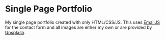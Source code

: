 # Single Page Portfolio
My single page portfolio created with only HTML/CSS/JS. This uses [EmailJS](https://www.emailjs.com/) for the contact form and all images are either my own or are provided by [Unsplash](https://unsplash.com/).
